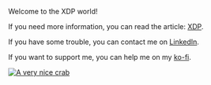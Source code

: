 Welcome to the XDP world!

If you need more information, you can read the article: [XDP](https://blog.littlejo.link/en/ebpf-another-type/xdp/intro/).

If you have some trouble, you can contact me on [LinkedIn](https://www.linkedin.com/in/joseph-ligier-4b86632).

If you want to support me, you can help me on my [ko-fi](https://ko-fi.com/littlejo).

[![A very nice crab](https://dev-to-uploads.s3.amazonaws.com/uploads/articles/1fn1a65v6x3bjdh8cjkq.png)](https://ko-fi.com/littlejo)
